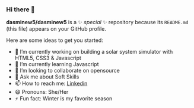 ### Hi there 👋


**dasminew5/dasminew5** is a ✨ _special_ ✨ repository because its `README.md` (this file) appears on your GitHub profile.

Here are some ideas to get you started:
 
- 🔭 I’m currently working on building a solar system simulator with HTML5, CSS3 & Javascript
- 🌱 I’m currently learning Javascript
- 👯 I’m looking to collaborate on opensource  
- 💬 Ask me about Soft Skills
- 📫 How to reach me: [Linkedin](https://www.linkedin.com/in/dasmine-wright/)
- 😄 Pronouns: She/Her
- ⚡ Fun fact: Winter is my favorite season  

